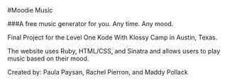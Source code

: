 #Moodie Music

###A free music generator for you. Any time. Any mood.

Final Project for the Level One Kode With Klossy Camp in Austin, Texas.

The website uses Ruby, HTML/CSS, and Sinatra and allows users to play music based on their mood.

Created by: Paula Paysan, Rachel Pierron, and Maddy Pollack